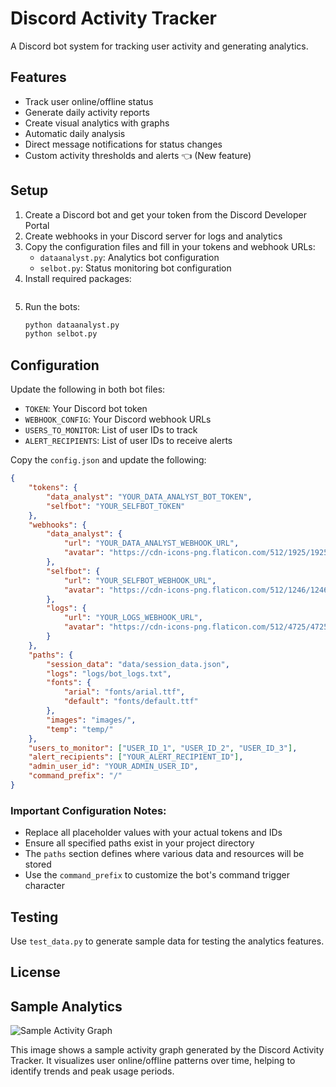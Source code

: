 # Discord Activity Tracker

A Discord bot system for tracking user activity and generating analytics.

## Features
- Track user online/offline status
- Generate daily activity reports
- Create visual analytics with graphs
- Automatic daily analysis
- Direct message notifications for status changes
- Custom activity thresholds and alerts 👈 (New feature)

## Setup
1. Create a Discord bot and get your token from the Discord Developer Portal
2. Create webhooks in your Discord server for logs and analytics
3. Copy the configuration files and fill in your tokens and webhook URLs:
   - `dataanalyst.py`: Analytics bot configuration
   - `selbot.py`: Status monitoring bot configuration
4. Install required packages:
   ```bash
   ```
5. Run the bots:
   ```bash
   python dataanalyst.py
   python selbot.py
   ```

## Configuration
Update the following in both bot files:
- `TOKEN`: Your Discord bot token
- `WEBHOOK_CONFIG`: Your Discord webhook URLs
- `USERS_TO_MONITOR`: List of user IDs to track
- `ALERT_RECIPIENTS`: List of user IDs to receive alerts

Copy the `config.json` and update the following:
```json
{
    "tokens": {
        "data_analyst": "YOUR_DATA_ANALYST_BOT_TOKEN",
        "selfbot": "YOUR_SELFBOT_TOKEN"
    },
    "webhooks": {
        "data_analyst": {
            "url": "YOUR_DATA_ANALYST_WEBHOOK_URL",
            "avatar": "https://cdn-icons-png.flaticon.com/512/1925/1925173.png"
        },
        "selfbot": {
            "url": "YOUR_SELFBOT_WEBHOOK_URL",
            "avatar": "https://cdn-icons-png.flaticon.com/512/1246/1246884.png"
        },
        "logs": {
            "url": "YOUR_LOGS_WEBHOOK_URL",
            "avatar": "https://cdn-icons-png.flaticon.com/512/4725/4725478.png"
        }
    },
    "paths": {
        "session_data": "data/session_data.json",
        "logs": "logs/bot_logs.txt",
        "fonts": {
            "arial": "fonts/arial.ttf",
            "default": "fonts/default.ttf"
        },
        "images": "images/",
        "temp": "temp/"
    },
    "users_to_monitor": ["USER_ID_1", "USER_ID_2", "USER_ID_3"],
    "alert_recipients": ["YOUR_ALERT_RECIPIENT_ID"],
    "admin_user_id": "YOUR_ADMIN_USER_ID",
    "command_prefix": "/"
}
```

### Important Configuration Notes:
- Replace all placeholder values with your actual tokens and IDs
- Ensure all specified paths exist in your project directory
- The `paths` section defines where various data and resources will be stored
- Use the `command_prefix` to customize the bot's command trigger character

## Testing
Use `test_data.py` to generate sample data for testing the analytics features.

## License


## Sample Analytics

![Sample Activity Graph](https://strangerway.cc/activity.png)

This image shows a sample activity graph generated by the Discord Activity Tracker. It visualizes user online/offline patterns over time, helping to identify trends and peak usage periods.
